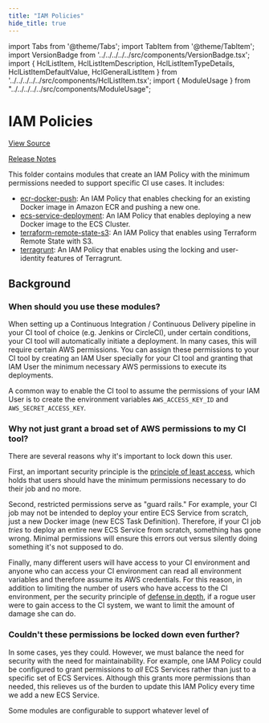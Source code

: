 ```yaml
---
title: "IAM Policies"
hide_title: true
---
```


import Tabs from '@theme/Tabs';
import TabItem from '@theme/TabItem';
import VersionBadge from '../../../../../src/components/VersionBadge.tsx';
import { HclListItem, HclListItemDescription, HclListItemTypeDetails, HclListItemDefaultValue, HclGeneralListItem } from '../../../../../src/components/HclListItem.tsx';
import { ModuleUsage } from "../../../../../src/components/ModuleUsage";

<VersionBadge repoTitle="CI Modules" version="0.57.0" lastModifiedVersion="0.52.17"/>

# IAM Policies

<a href="https://github.com/gruntwork-io/terraform-aws-ci/tree/v0.57.0/modules/iam-policies" className="link-button" title="View the source code for this module in GitHub.">View Source</a>

<a href="https://github.com/gruntwork-io/terraform-aws-ci/releases/tag/v0.52.17" className="link-button" title="Release notes for only versions which impacted this module.">Release Notes</a>

This folder contains modules that create an IAM Policy with the minimum permissions needed to support specific CI use
cases. It includes:

*   [ecr-docker-push](https://github.com/gruntwork-io/terraform-aws-ci/tree/v0.57.0/modules/iam-policies/ecr-docker-push): An IAM Policy that enables checking for an existing Docker image in Amazon ECR and pushing a new one.
*   [ecs-service-deployment](https://github.com/gruntwork-io/terraform-aws-ci/tree/v0.57.0/modules/iam-policies/ecs-service-deployment): An IAM Policy that enables deploying a new Docker image to the ECS Cluster.
*   [terraform-remote-state-s3](https://github.com/gruntwork-io/terraform-aws-ci/tree/v0.57.0/modules/iam-policies/terraform-remote-state-s3): An IAM Policy that enables using Terraform Remote State with S3.
*   [terragrunt](https://github.com/gruntwork-io/terraform-aws-ci/tree/v0.57.0/modules/iam-policies/terragrunt): An IAM Policy that enables using the locking and user-identity features of Terragrunt.

## Background

### When should you use these modules?

When setting up a Continuous Integration / Continuous Delivery pipeline in your CI tool of choice (e.g. Jenkins or
CircleCI), under certain conditions, your CI tool will automatically initiate a deployment. In many cases, this will
require certain AWS permissions. You can assign these permissions to your CI tool by creating an IAM User specially for
your CI tool and granting that IAM User the minimum necessary AWS permissions to execute its deployments.

A common way to enable the CI tool to assume the permissions of your IAM User is to create the environment variables
`AWS_ACCESS_KEY_ID` and `AWS_SECRET_ACCESS_KEY`.

### Why not just grant a broad set of AWS permissions to my CI tool?

There are several reasons why it's important to lock down this user.

First, an important security principle is the [principle of least access](https://en.wikipedia.org/wiki/Principle_of_least_privilege),
which holds that users should have the minimum permissions necessary to do their job and no more.

Second, restricted permissions serve as "guard rails." For example, your CI job may not be intended to deploy your entire
ECS Service from scratch, just a new Docker image (new ECS Task Definition). Therefore, if your CI job *tries* to
deploy an entire new ECS Service from scratch, something has gone wrong. Minimal permissions will ensure this errors out
versus silently doing something it's not supposed to do.

Finally, many different users will have access to your CI environment and anyone who can access your CI environment can
read all environment variables and therefore assume its AWS credentials. For this reason, in addition to limiting the
number of users who have access to the CI environment, per the security principle of [defense in depth](https://en.wikipedia.org/wiki/Defense_in_depth_\(computing\)), if a rogue user were to gain access to the CI system, we
want to limit the amount of damage she can do.

### Couldn't these permissions be locked down even further?

In some cases, yes they could. However, we must balance the need for security with the need for maintainability. For
example, one IAM Policy could be configured to grant permissions to *all* ECS Services rather than just to a specific set
of ECS Services. Although this grants more permissions than needed, this relieves us of the burden to update this IAM
Policy every time we add a new ECS Service.

Some modules are configurable to support whatever level of


<!-- ##DOCS-SOURCER-START
{
  "originalSources": [
    "https://github.com/gruntwork-io/terraform-aws-ci/tree/v0.57.0/modules/iam-policies/readme.md",
    "https://github.com/gruntwork-io/terraform-aws-ci/tree/v0.57.0/modules/iam-policies/variables.tf",
    "https://github.com/gruntwork-io/terraform-aws-ci/tree/v0.57.0/modules/iam-policies/outputs.tf"
  ],
  "sourcePlugin": "module-catalog-api",
  "hash": "137fd22f4342970a1bac57847832c2d3"
}
##DOCS-SOURCER-END -->
